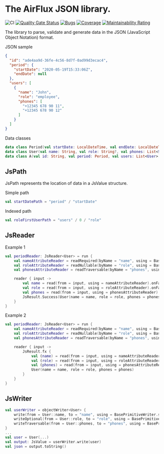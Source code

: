 # The AirFlux JSON library.

![CI](https://github.com/airflux/airflux/workflows/CI/badge.svg)
[![Quality Gate Status](https://sonarcloud.io/api/project_badges/measure?project=airflux_airflux&metric=alert_status)](https://sonarcloud.io/dashboard?id=airflux_airflux)
[![Bugs](https://sonarcloud.io/api/project_badges/measure?project=airflux_airflux&metric=bugs)](https://sonarcloud.io/dashboard?id=airflux_airflux)
[![Coverage](https://sonarcloud.io/api/project_badges/measure?project=airflux_airflux&metric=coverage)](https://sonarcloud.io/dashboard?id=airflux_airflux)
[![Maintainability Rating](https://sonarcloud.io/api/project_badges/measure?project=airflux_airflux&metric=sqale_rating)](https://sonarcloud.io/dashboard?id=airflux_airflux)

The library to parse, validate and generate data in the JSON (JavaScript Object Notation) format.

JSON sample
```json
{
  "id": "ade4aa9d-36fe-4c56-8d7f-0ad99d3ecac4",
  "period": {
    "startDate": "2020-05-19T15:33:06Z",
    "endDate": null
  },
  "users": [
    {
      "name": "John",
      "role": "employee",
      "phones": [
        "+12345 678 90 11",
        "+12345 678 90 12"
      ]
    }
  ]
}
```

Data classes
```kotlin
data class Period(val startDate: LocalDateTime, val endDate: LocalDateTime?)
data class User(val name: String, val role: String?, val phones: List<String>)
data class A(val id: String, val period: Period, val users: List<User>)
```

## JsPath
JsPath represents the location of data in a JsValue structure.

Simple path
```kotlin
val startDatePath = "period" / "startDate"
```
Indexed path
```kotlin
val roleFirstUserPath = "users" / 0 / "role"
```


## JsReader
Example 1
```kotlin
val periodReader: JsReader<User> = run {
    val nameAttributeReader = readRequired(byName = "name", using = BasePrimitiveReader.string)
    val roleAttributeReader = readNullable(byName = "role", using = BasePrimitiveReader.string)
    val phonesAttributeReader = readTraversable(byName = "phones", using = BasePrimitiveReader.string)

    reader { input ->
        val name = read(from = input, using = nameAttributeReader).onFailure { return@reader it }
        val role = read(from = input, using = roleAttributeReader).onFailure { return@reader it }
        val phones = read(from = input, using = phonesAttributeReader).onFailure { return@reader it }
        JsResult.Success(User(name = name, role = role, phones = phones))
    }
}
```
Example 2
```kotlin
val periodReader: JsReader<User> = run {
    val nameAttributeReader = readRequired(byName = "name", using = BasePrimitiveReader.string)
    val roleAttributeReader = readNullable(byName = "role", using = BasePrimitiveReader.string)
    val phonesAttributeReader = readTraversable(byName = "phones", using = BasePrimitiveReader.string)

    reader { input ->
        JsResult.fx {
            val (name) = read(from = input, using = nameAttributeReader)
            val (role) = read(from = input, using = roleAttributeReader)
            val (phones) = read(from = input, using = phonesAttributeReader)
            User(name = name, role = role, phones = phones)
        }
    }
}
```

## JsWriter
```kotlin
val userWriter = objectWriter<User> {
    write(from = User::name, to = "name", using = BasePrimitiveWriter.string)
    writeOptional(from = User::role, to = "role", using = BasePrimitiveWriter.string)
    writeTraversable(from = User::phones, to = "phones", using = BasePrimitiveWriter.string)
}
...
val user = User(...)
val output: JsValue = userWriter.write(user)
val json = output.toString()
```